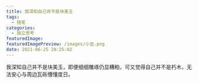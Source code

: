 ```yaml
---
title: 我深知自己并不是块美玉
tags:
  - 随笔
categories:
  - 独立思考
featuredImage: 
featuredImagePreview: /images/小丑.png
date: 2021-06-25 20:25:02
---
```


我深知自己并不是块美玉，即便细细雕琢仍显糟粕，可又觉得自己并不是朽木，无法安心与周边瓦砾懵懂度日。

